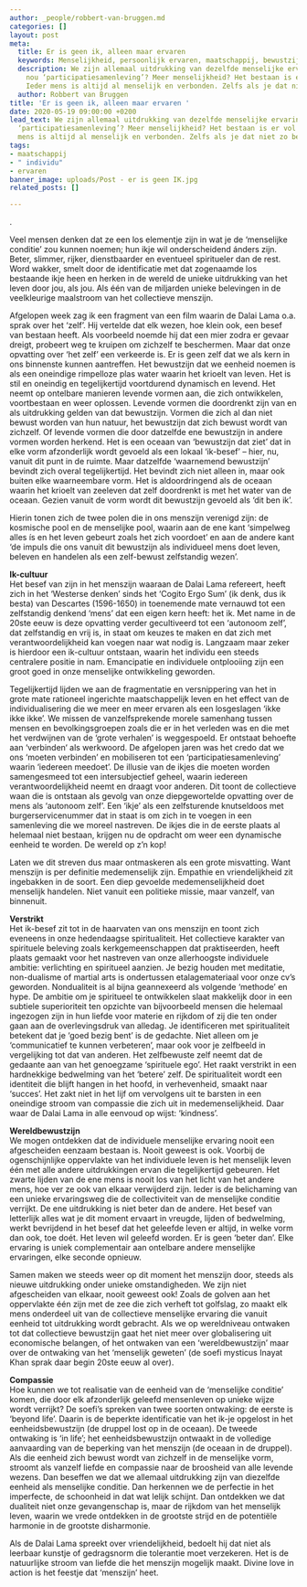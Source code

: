 ```yaml
---
author: _people/robbert-van-bruggen.md
categories: []
layout: post
meta:
  title: Er is geen ik, alleen maar ervaren
  keywords: Menselijkheid, persoonlijk ervaren, maatschappij, bewustzijn
  description: We zijn allemaal uitdrukking van dezelfde menselijke ervaring. Wat
    nou ‘participatiesamenleving’? Meer menselijkheid? Het bestaan is er vol van.
    Ieder mens is altijd al menselijk en verbonden. Zelfs als je dat niet zo beleeft.
  author: Robbert van Bruggen
title: 'Er is geen ik, alleen maar ervaren '
date: 2020-05-19 09:00:00 +0200
lead_text: We zijn allemaal uitdrukking van dezelfde menselijke ervaring. Wat nou
  ‘participatiesamenleving’? Meer menselijkheid? Het bestaan is er vol van. Ieder
  mens is altijd al menselijk en verbonden. Zelfs als je dat niet zo beleeft.
tags:
- maatschappij
- " individu"
- ervaren
banner_image: uploads/Post - er is geen IK.jpg
related_posts: []

---
```

.

  Veel mensen denken dat ze een los elementje zijn in wat je de ‘menselijke conditie’ zou kunnen noemen; hun ikje wil onderscheidend ánders zijn. Beter, slimmer, rijker, dienstbaarder en eventueel spiritueler dan de rest. Word wakker, smelt door de identificatie met dat zogenaamde los bestaande ikje heen en herken in de wereld de unieke uitdrukking van het leven door jou, als jou. Als één van de miljarden unieke belevingen in de veelkleurige maalstroom van het collectieve menszijn.

  Afgelopen week zag ik een fragment van een film waarin de Dalai Lama o.a. sprak over het ‘zelf’. Hij vertelde dat elk wezen, hoe klein ook, een besef van bestaan heeft. Als voorbeeld noemde hij dat een mier zodra er gevaar dreigt, probeert weg te kruipen om zichzelf te beschermen. Maar dat onze opvatting over ‘het zelf’ een verkeerde is. Er is geen zelf dat we als kern in ons binnenste kunnen aantreffen. Het bewustzijn dat we eenheid noemen is als een oneindige rimpelloze plas water waarin het krioelt van leven. Het is stil en oneindig en tegelijkertijd voortdurend dynamisch en levend. Het neemt op ontelbare manieren levende vormen aan, die zich ontwikkelen, voortbestaan en weer oplossen. Levende vormen die doordrenkt zijn van en als uitdrukking gelden van dat bewustzijn. Vormen die zich al dan niet bewust worden van hun natuur, het bewustzijn dat zich bewust wordt van zichzelf. Of levende vormen die door datzelfde ene bewustzijn in andere vormen worden herkend. Het is een oceaan van ‘bewustzijn dat ziet’ dat in elke vorm afzonderlijk wordt gevoeld als een lokaal ‘ik-besef’ – hier, nu, vanuit dit punt in de ruimte. Maar datzelfde ‘waarnemend bewustzijn’ bevindt zich overal tegelijkertijd. Het bevindt zich niet alleen in, maar ook buiten elke waarneembare vorm. Het is aldoordringend als de oceaan waarin het krioelt van zeeleven dat zelf doordrenkt is met het water van de oceaan. Gezien vanuit de vorm wordt dit bewustzijn gevoeld als ‘dit ben ik’.

  Hierin tonen zich de twee polen die in ons menszijn verenigd zijn: de kosmische pool en de menselijke pool, waarin aan de ene kant ‘simpelweg alles ís en het leven gebeurt zoals het zich voordoet’ en aan de andere kant ‘de impuls die ons vanuit dit bewustzijn als individueel mens doet leven, beleven en handelen als een zelf-bewust zelfstandig wezen’.

    
  **Ik-cultuur**  
  Het besef van zijn in het menszijn waaraan de Dalai Lama refereert, heeft zich in het ‘Westerse denken’ sinds het ‘Cogito Ergo Sum’ (ik denk, dus ik besta) van Descartes (1596-1650) in toenemende mate vernauwd tot een zelfstandig denkend ‘mens’ dat een eigen kern heeft: het ik. Met name in de 20ste eeuw is deze opvatting verder gecultiveerd tot een ‘autonoom zelf’, dat zelfstandig en vrij is, in staat om keuzes te maken en dat zich met verantwoordelijkheid kan voegen naar wat nodig is. Langzaam maar zeker is hierdoor een ik-cultuur ontstaan, waarin het individu een steeds centralere positie in nam. Emancipatie en individuele ontplooiing zijn een groot goed in onze menselijke ontwikkeling geworden.   
    
  Tegelijkertijd lijden we aan de fragmentatie en versnippering van het in grote mate rationeel ingerichte maatschappelijk leven en het effect van de individualisering die we meer en meer ervaren als een losgeslagen ‘ikke ikke ikke’. We missen de vanzelfsprekende morele samenhang tussen mensen en bevolkingsgroepen zoals die er in het verleden was en die met het verdwijnen van de ‘grote verhalen’ is weggespoeld. Er ontstaat behoefte aan ‘verbinden‘ als werkwoord. De afgelopen jaren was het credo dat we ons ‘moeten verbinden’ en mobiliseren tot een ‘participatiesamenleving’ waarin ‘iedereen meedoet’. De illusie van de ikjes die moeten worden samengesmeed tot een intersubjectief geheel, waarin iedereen verantwoordelijkheid neemt en draagt voor anderen. Dit toont de collectieve waan die is ontstaan als gevolg van onze diepgewortelde opvatting over de mens als ‘autonoom zelf’. Een ‘ikje’ als een zelfsturende knutseldoos met burgerservicenummer dat in staat is om zich in te voegen in een samenleving die we moreel nastreven. De ikjes die in de eerste plaats al helemaal niet bestaan, krijgen nu de opdracht om weer een dynamische eenheid te worden. De wereld op z’n kop!

  Laten we dit streven dus maar ontmaskeren als een grote misvatting. Want menszijn is per definitie medemenselijk zijn. Empathie en vriendelijkheid zit ingebakken in de soort. Een diep gevoelde medemenselijkheid doet menselijk handelen. Niet vanuit een politieke missie, maar vanzelf, van binnenuit.

  **Verstrikt**  
  Het ik-besef zit tot in de haarvaten van ons menszijn en toont zich eveneens in onze hedendaagse spiritualiteit. Het collectieve karakter van spirituele beleving zoals kerkgemeenschappen dat praktiseerden, heeft plaats gemaakt voor het nastreven van onze allerhoogste individuele ambitie: verlichting en spiritueel aanzien. Je bezig houden met meditatie, non-dualisme of martial arts is ondertussen etalagemateriaal voor onze cv’s geworden. Nondualiteit is al bijna geannexeerd als volgende ‘methode’ en hype. De ambitie om je spiritueel te ontwikkelen slaat makkelijk door in een subtiele superioriteit ten opzichte van bijvoorbeeld mensen die helemaal ingezogen zijn in hun liefde voor materie en rijkdom of zij die ten onder gaan aan de overlevingsdruk van alledag. Je identificeren met spiritualiteit betekent dat je ‘goed bezig bent’ is de gedachte. Niet alleen om je ‘communicatief te kunnen verbeteren’, maar ook voor je zelfbeeld in vergelijking tot dat van anderen. Het zelfbewuste zelf neemt dat de gedaante aan van het genoegzame ‘spirituele ego’. Het raakt verstrikt in een hardnekkige bedwelming van het ‘betere’ zelf. De spiritualiteit wordt een identiteit die blijft hangen in het hoofd, in verhevenheid, smaakt naar ‘succes’. Het zakt niet in het lijf om vervolgens uit te barsten in een oneindige stroom van compassie die zich uit in medemenselijkheid. Daar waar de Dalai Lama in alle eenvoud op wijst: ‘kindness’.

  **Wereldbewustzijn**  
  We mogen ontdekken dat de individuele menselijke ervaring nooit een afgescheiden eenzaam bestaan is. Nooit geweest is ook. Voorbij de ogenschijnlijke oppervlakte van het individuele leven is het menselijk leven één met alle andere uitdrukkingen ervan die tegelijkertijd gebeuren. Het zwarte lijden van de ene mens is nooit los van het licht van het andere mens, hoe ver ze ook van elkaar verwijderd zijn. Ieder is de belichaming van een unieke ervaringsweg die de collectiviteit van de menselijke conditie verrijkt. De ene uitdrukking is niet beter dan de andere. Het besef van letterlijk alles wat je dit moment ervaart in vreugde, lijden of bedwelming, werkt bevrijdend in het besef dat het geleefde leven er altijd, in welke vorm dan ook, toe doét. Het leven wil geleefd worden. Er is geen ‘beter dan’. Elke ervaring is uniek complementair aan ontelbare andere menselijke ervaringen, elke seconde opnieuw.

  Samen maken we steeds weer op dit moment het menszijn door, steeds als nieuwe uitdrukking onder unieke omstandigheden. We zijn niet afgescheiden van elkaar, nooit geweest ook! Zoals de golven aan het oppervlakte één zijn met de zee die zich verheft tot golfslag, zo maakt elk mens onderdeel uit van de collectieve menselijke ervaring die vanuit eenheid tot uitdrukking wordt gebracht. Als we op wereldniveau ontwaken tot dat collectieve bewustzijn gaat het niet meer over globalisering uit economische belangen, of het ontwaken van een ‘wereldbewustzijn’ maar over de ontwaking van het ‘menselijk geweten’ (de soefi mysticus Inayat Khan sprak daar begin 20ste eeuw al over).

  **Compassie**  
  Hoe kunnen we tot realisatie van de eenheid van de ‘menselijke conditie’ komen, die door elk afzonderlijk geleefd mensenleven op unieke wijze wordt verrijkt? De soefi’s spreken van twee soorten ontwaking: de eerste is ‘beyond life’. Daarin is de beperkte identificatie van het ik-je opgelost in het eenheidsbewustzijn (de druppel lost op in de oceaan). De tweede ontwaking is ‘in life’; het eenheidsbewustzijn ontwaakt in de volledige aanvaarding van de beperking van het menszijn (de oceaan in de druppel). Als die eenheid zich bewust wordt van zichzelf in de menselijke vorm, stroomt als vanzelf liefde en compassie naar de broosheid van alle levende wezens. Dan beseffen we dat we allemaal uitdrukking zijn van diezelfde eenheid als menselijke conditie. Dan herkennen we de perfectie in het imperfecte, de schoonheid in dat wat lelijk schijnt. Dan ontdekken we dat dualiteit niet onze gevangenschap is, maar de rijkdom van het menselijk leven, waarin we vrede ontdekken in de grootste strijd en de potentiële harmonie in de grootste disharmonie.

  Als de Dalai Lama spreekt over vriendelijkheid, bedoelt hij dat niet als leerbaar kunstje of gedragsnorm die tolerantie moet verzekeren. Het is de natuurlijke stroom van liefde die het menszijn mogelijk maakt. Divine love in action is het feestje dat ‘menszijn’ heet.